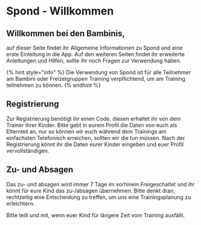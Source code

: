 # Spond - Willkommen

## Willkommen bei den Bambinis,&#x20;

auf dieser Seite findet ihr Allgemeine Informationen zu Spond und eine erste Einleitung in die App. Auf den weiteren Seiten findet ihr erweiterte Anleitungen und Hilfen, sollte ihr noch Fragen zur Verwendung haben.&#x20;

{% hint style="info" %}
Die Verwendung von Spond ist für alle Teilnehmer am Bambini oder Freizetgruppen Training verpflichtend, um am Training teilnehmen zu können.&#x20;
{% endhint %}

## Registrierung

Zur Registrierung benötigt ihr einen Code, diesen erhaltet ihr von dem Trainer ihrer Kinder.  Bitte gebt in eurem Profil die Daten von euch als Elternteil an, nur so können wir euch während dem Trainings am einfachsten Telefonisch erreichen, sollten wir die tun müssen. Nach der Registrierung könnt ihr die Daten eurer Kinder eingeben und euer Profil vervollständigen.&#x20;

## Zu- und Absagen&#x20;

Das zu- und absagen wird immer 7 Tage im vorhinein Freigeschaltet und ihr könnt für eure Kind das zu-/absagen übernehmen. Bitte denkt dran, rechtzeitig eine Entscheidung zu treffen, um uns eine Trainingsplanung zu erleichtern.&#x20;

Bitte teilt und mit, wenn euer Kind für längere Zeit vom Training ausfällt.&#x20;
